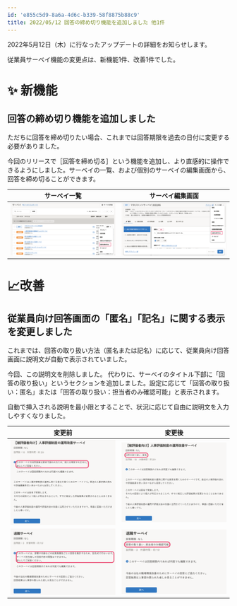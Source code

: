```yaml
---
id: 'e855c5d9-8a6a-4d6c-b339-58f8875b88c9'
title: 2022/05/12 回答の締め切り機能を追加しました 他1件
---
```

2022年5月12日（木）に行なったアップデートの詳細をお知らせします。

従業員サーベイ機能の変更点は、新機能1件、改善1件でした。

# ✨ 新機能

## 回答の締め切り機能を追加しました

ただちに回答を締め切りたい場合、これまでは回答期限を過去の日付に変更する必要がありました。

今回のリリースで［回答を締め切る］という機能を追加し、より直感的に操作できるようにしました。サーベイの一覧、および個別のサーベイの編集画面から、回答を締め切ることができます。

| サーベイ一覧 | サーベイ編集画面 | 
| -------- | -------- | 
| ![](2022-05-12-18-15-48.png)|![](2022-05-12-18-16-41.png)| 

# 📈改善

## 従業員向け回答画面の「匿名」「記名」に関する表示を変更しました

これまでは、回答の取り扱い方法（匿名または記名）に応じて、従業員向け回答画面に説明文が自動で表示されていました。

今回、この説明文を削除しました。
代わりに、サーベイのタイトル下部に「回答の取り扱い」というセクションを追加しました。設定に応じて「回答の取り扱い：匿名」または「回答の取り扱い：担当者のみ確認可能」と表示されます。

自動で挿入される説明を最小限とすることで、状況に応じて自由に説明文を入力しやすくなりました。

| 変更前 | 変更後 | 
| -------- | -------- | 
|![](2022-05-12-18-19-21.png)|![](2022-05-12-18-19-37.png)| 
|![](2022-05-12-18-19-58.png)|![](2022-05-12-18-22-18.png)| 